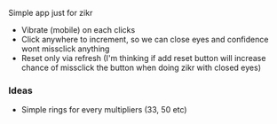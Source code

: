 Simple app just for zikr

- Vibrate (mobile) on each clicks
- Click anywhere to increment, so we can close eyes and confidence wont missclick anything 
- Reset only via refresh (I'm thinking if add reset button will increase chance of missclick the button when doing zikr with closed eyes)

### Ideas
- Simple rings for every multipliers (33, 50 etc)
